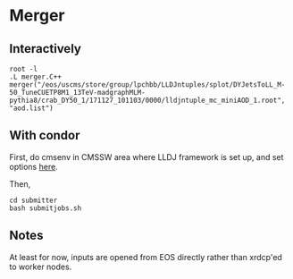 # Merger


## Interactively
```
root -l
.L merger.C++
merger("/eos/uscms/store/group/lpchbb/LLDJntuples/splot/DYJetsToLL_M-50_TuneCUETP8M1_13TeV-madgraphMLM-pythia8/crab_DY50_1/171127_101103/0000/lldjntuple_mc_miniAOD_1.root", "aod.list")
```

## With condor
First, do cmsenv in CMSSW area where LLDJ framework is set up, and set options [here](https://github.com/DisplacedHiggs/Merger/blob/master/submitter/submitjobs.sh#L4-L8).

Then, 
```
cd submitter
bash submitjobs.sh
```

## Notes
At least for now, inputs are opened from EOS directly rather than xrdcp'ed to worker nodes.  